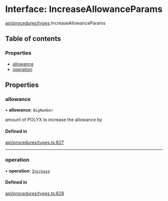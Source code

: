 # Interface: IncreaseAllowanceParams

[api/procedures/types](../wiki/api.procedures.types).IncreaseAllowanceParams

## Table of contents

### Properties

- [allowance](../wiki/api.procedures.types.IncreaseAllowanceParams#allowance)
- [operation](../wiki/api.procedures.types.IncreaseAllowanceParams#operation)

## Properties

### allowance

• **allowance**: `BigNumber`

amount of POLYX to increase the allowance by

#### Defined in

[api/procedures/types.ts:827](https://github.com/PolymeshAssociation/polymesh-sdk/blob/07a4c5b0/src/api/procedures/types.ts#L827)

___

### operation

• **operation**: [`Increase`](../wiki/api.procedures.types.AllowanceOperation#increase)

#### Defined in

[api/procedures/types.ts:828](https://github.com/PolymeshAssociation/polymesh-sdk/blob/07a4c5b0/src/api/procedures/types.ts#L828)
